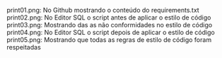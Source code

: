 print01.png: No Github mostrando o conteúdo do requirements.txt
print02.png: No Editor SQL o script antes de aplicar o estilo de código
print03.png: Mostrando das as não conformidades no estilo de código
print04.png: No Editor SQL o script depois de aplicar o estilo de código
print05.png: Mostrando que todas as regras de estilo de código foram respeitadas